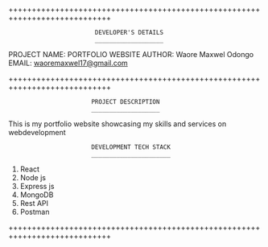 ++++++++++++++++++++++++++++++++++++++++++++++++++++++++++++++++++++++++++++

                            DEVELOPER'S DETAILS
                            ___________________

 PROJECT NAME: PORTFOLIO WEBSITE
 AUTHOR: Waore Maxwel Odongo
 EMAIL: waoremaxwel17@gmail.com

++++++++++++++++++++++++++++++++++++++++++++++++++++++++++++++++++++++++++++
                           
                           PROJECT DESCRIPTION
                           ___________________

 This is my portfolio website showcasing my skills and services on 
   webdevelopment


                           DEVELOPMENT TECH STACK
                           ______________________

  1. React
  2. Node js
  3. Express js
  4. MongoDB
  5. Rest API
  6. Postman


++++++++++++++++++++++++++++++++++++++++++++++++++++++++++++++++++++++++++++